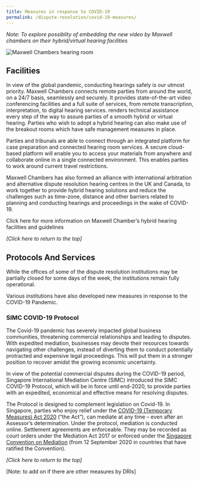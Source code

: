 ```yaml
---
title: Measures in response to COVID-19
permalink: /dispute-resolution/covid-19-measures/
---
```

*Note: To explore possiblity of embedding the new video by Maxwell chambers on their hybrid/virtual hearing facilities*

![Maxwell Chambers hearing room](/images/mock-16-maxwell.jpg) 

## Facilities

In view of the global pandemic, conducting hearings safely is our utmost priority. Maxwell Chambers connects remote parties from around the world, on a 24/7 basis, seamlessly and securely. It provides state-of-the-art video conferencing facilities and a full suite of services, from remote transcription, interpretation, to digital hearing services. renders technical assistance every step of the way to assure parties of a smooth hybrid or virtual hearing. Parties who wish to adopt a hybrid hearing can also make use of the breakout rooms which have safe management measures in place.

Parties and tribunals are able to connect through an integrated platform for case preparation and connected hearing room services. A secure cloud-based platform will enable you to access your materials from anywhere and collaborate online in a single connected environment. This enables parties to work around current travel restrictions.

Maxwell Chambers has also formed an alliance with international arbitration and alternative dispute resolution hearing centres in the UK and Canada, to work together to provide hybrid hearing solutions and reduce the challenges such as time-zone, distance and other barriers related to planning and conducting hearings and proceedings in the wake of COVID-19.

Click here for more information on Maxwell Chamber’s hybrid hearing facilities and guidelines

_[Click here to return to the top]_

## Protocols And Services

While the offices of some of the dispute resolution institutions may be partially closed for some days of the week, the institutions remain fully operational.

Various institutions have also developed new measures in response to the COVID-19 Pandemic.

### SIMC COVID-19 Protocol

The Covid-19 pandemic has severely impacted global business communities, threatening commercial relationships and leading to disputes. With expedited mediation, businesses may devote their resources towards navigating other challenges, instead of diverting them to conduct potentially protracted and expensive legal proceedings. This will put them in a stronger position to recover amidst the growing economic uncertainty.

In view of the potential commercial disputes during the COVID-19 period, Singapore International Mediation Centre (SIMC) introduced the SIMC COVID-19 Protocol, which will be in force until end-2020, to provide parties with an expedited, economical and effective means for resolving disputes.

The Protocol is designed to complement legislation on Covid-19. In Singapore, parties who enjoy relief under the [COVID-19 (Temporary Measures) Act 2020](https://www.mlaw.gov.sg/covid19-relief/) (“the Act”), can mediate at any time – even after an Assessor’s determination. Under the protocol, mediation is conducted online. Settlement agreements are enforceable. They may be recorded as court orders under the Mediation Act 2017 or enforced under the [Singapore Convention on Mediation](http://simc.com.sg/the-singapore-convention-on-mediation/) (from 12 September 2020 in countries that have ratified the Convention).

_[Click here to return to the top]_

[Note: to add on if there are other measures by DRIs]
